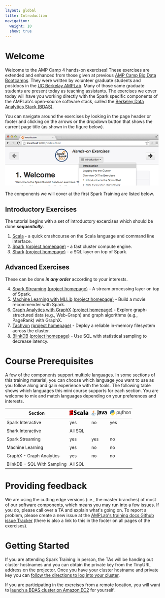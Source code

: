 ```yaml
---
layout: global
title: Introduction
navigation:
  weight: 10
  show: true
---
```


# Welcome
Welcome to the AMP Camp 4 hands-on exercises! These exercises are extended and enhanced from those given at previous <a href="http://ampcamp.berkeley.edu">AMP Camp Big Data Bootcamps</a>. They were written by volunteer graduate students and postdocs in the <a href="https://amplab.cs.berkeley.edu/">UC Berkelay AMPLab</a>. Many of those same graduate students are present today as teaching assistants. The exercises we cover today will have you working directly with the Spark specific components of the AMPLab's open-source software stack,
called the <a href="https://amplab.cs.berkeley.edu/software/">Berkeley Data Analytics Stack
(BDAS)</a>.


You can navigate around the exercises by looking in the page header or footer and clicking on the arrows or the dropdown button that shows the current page title (as shown in the figure below).

<p style="margin-bottom:15px"><img src="img/header-nav-dropdown-button-summit.png" class="shadow" style="height:auto; width:498px"/></p>

The components we will cover at the first Spark Training are listed below.

## Introductory Exercises
The tutorial begins with a set of introductory excercises which should be done _**sequentially**_.

1. [Scala](introduction-to-the-scala-shell.html) - a quick crashcourse on the Scala language and command line interface.
2. [Spark](data-exploration-using-spark.html) [(project homepage)](http://spark.incubator.apache.org) - a fast cluster compute engine.
3. [Shark](data-exploration-using-shark.html) [(project homepage)](http://shark.cs.berkeley.edu) - a SQL layer on top of Spark.

## Advanced Exercises
These can be done _**in any order**_ according to your interests.

<ol start="4">
  <li><a href="realtime-processing-with-spark-streaming.html">Spark Streaming</a> <a href="http://spark-project.org/docs/latest/streaming-programming-guide.html">(project homepage)</a> - A stream processing layer on top of Spark.</li>
  <li><a href="movie-recommendation-with-mllib.html">Machine Learning with MLLib</a> <a href="http://spark.incubator.apache.org/docs/latest/mllib-guide.html">(project homepage)</a> - Build a movie recommender with Spark.</li>
  <li><a href="graph-analytics-with-graphx.html">Graph Analytics with GraphX</a> <a href="http://spark.incubator.apache.org/docs/latest/graphx-programming-guide.html">(project homepage)</a> - Explore graph-structured data (e.g., Web-Graph) and graph algorithms (e.g., PageRank) with GraphX.</li>
  <li><a href="tachyon.html">Tachyon</a> <a href="http://tachyon-project.org/">(project homepage)</a> - Deploy a reliable in-memory filesystem across the cluster.</li>
  <li><a href="blinkdb.html">BlinkDB</a> <a href="http://blinkdb.org/">(project homepage)</a> - Use SQL with statistical sampling to decrease latency.</li>
</ol>


# Course Prerequisites
A few of the components support multiple languages. In some sections of this training material, you can choose which language you want to use as you follow along and gain experience with the tools. The following table shows which languages this mini course supports for each section. You are welcome to mix and match languages depending on your preferences and interests.

<center>
<style type="text/css">
table td, table th {
  padding: 5px;
}
</style>
<table class="bordered">
<thead>
<tr>
  <th>Section</th>
    <th><img src="img/scala-sm.png"/></th>
    <th><img src="img/java-sm.png"/></th>
    <th><img src="img/python-sm.png"/>
  </th>
</tr>
</thead><tbody>
<tr>
  <td>Spark Interactive</td>
  <td class="yes">yes</td>
  <td class="no">no</td>
  <td class="yes">yes</td>
</tr><tr>
  <td>Shark Interactive</td>
  <td colspan="3" class="yes">All SQL</td>
</tr><tr>
  <td>Spark Streaming</td>
  <td class="yes">yes</td>
  <td class="yes">yes</td>
  <td class="no">no</td>
</tr><tr>
  <td>Machine Learning</td>
  <td class="yes">yes</td>
  <td class="no">no</td>
  <td class="no">no</td>
</tr><tr>
  <td>GraphX - Graph Analytics</td>
  <td class="yes">yes</td>
  <td class="no">no</td>
  <td class="no">no</td>
</tr><tr>
  <td>BlinkDB - SQL With Sampling</td>
  <td colspan="3" class="yes">All SQL</td>
</tr>

</tbody>
</table>
</center>

# Providing feedback
We are using the cutting edge versions (i.e., the master branches) of most of our software components, which means you may run into a few issues. If you do, please call over a TA and explain what's going on. To report a problem, please create a new issue at the <a href="https://github.com/amplab/training/issues">AMPLab's training docs Github issue Tracker</a> (there is also a link to this in the footer on all pages of the exercises).

# Getting Started

If you are attending Spark Training in person, the TAs will be handing out cluster hostnames and you can obtain the private key from the TinyURL address on the projector.  Once you have your cluster hostname and private key you can [follow the directions to log into your cluster](logging-into-the-cluster.html).

<!-- <p class="alert alert-warn">
<i class="icon-info-sign">    </i>
We sent the email to the address you used to registered with. If you don't see the email, first check your spam filter, then ask a TA.
</p> -->

If you are participating in the exercises from a remote location, you will want to [launch a BDAS cluster on Amazon EC2](launching-a-bdas-cluster-on-ec2.html) for yourself.
